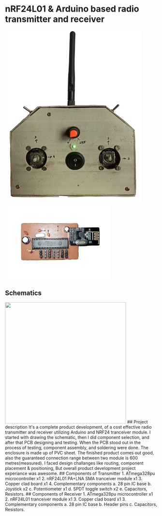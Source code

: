 # nRF24L01 & Arduino based radio transmitter and receiver 
<img src="image/transmitter front face.jpg" height=570 width=450>&emsp;<img src="image/receiver front face.jpg" height=250 width=350>
## Schematics
<img src="image/Schematic_transitter.png" height=400 width=400>
## Project description
It's a complete product development, of a cost effective radio transmitter and receiver utilizing Arduino and NRF24 tranceiver module. I started with drawing the schematic, then I did component selection, and after that PCB designing and testing. When the PCB stood out in the process of testing, component assembly, and soldering were done. The enclosure is made up of PVC sheet. The finished product comes out good, also the guaranteed connection range between two module is 600 metres(measured).
I faced design challanges like routing, component placement & positioning, But overall product development project experiance was awesome.
## Components of Transmitter 
    1. ATmega328pu microcontroller x1
    2. nRF24L01 PA+LNA SMA tranceiver module x1
    3. Copper clad board x1
    4. Complementary components
          a. 28 pin IC base
          b. Joystick x2
          c. Potentiometer x1
          d. SPDT toggle switch x2
          e. Capacitors, Resistors.
## Components of Receiver 
    1. ATmega328pu microcontroller x1
    2. nRF24L01 tranceiver module x1
    3. Copper clad board x1
    3. Complementary components
            a. 28 pin IC base
            b. Header pins
            c. Capacitors, Resistors.
